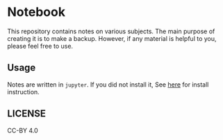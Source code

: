 # Notebook

This repository contains notes on various subjects. The main purpose of creating it is to make a backup. However, if any material is helpful to you, please feel free to use.

## Usage
Notes are written in `jupyter`.
If you did not install it, See [here](http://jupyter.org/install.html) for install instruction.

## LICENSE
CC-BY 4.0
